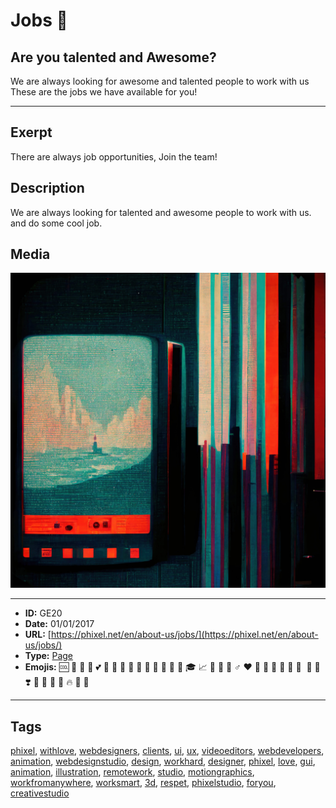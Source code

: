 # Jobs 💼
## Are you talented and Awesome?
We are always looking for awesome and talented people to work with us
These are the jobs we have available for you!


------------
## Exerpt
There are always job opportunities, Join the team!
## Description
We are always looking for talented and awesome people to work with us. and do some cool job.
## Media
<img src="media/b199602b/jobs-1.jpg">

------------
- **ID:** GE20
- **Date:** 01/01/2017
- **URL:** [https://phixel.net/en/about-us/jobs/](https://phixel.net/en/about-us/jobs/)
- **Type:** [Page](#page)
- **Emojis:** 🆒 💼 💪 🏼 💕 🎒 💖 📠 💸 💞 💟 💙 👨 👩 🏽 🎓 📈 🧰 💛 👷 ‍♂ ️❤ 🎯 💓 🤗 🤲 🔨 📐 ️‍ 🚩 🌳 ❣️ 🤝 🏅 🔧 👏 🔥 🌠 💯

------------
## Tags
[phixel](#phixel), [withlove](#withlove), [webdesigners](#webdesigners), [clients](#clients), [ui](#ui), [ux](#ux), [videoeditors](#videoeditors), [webdevelopers](#webdevelopers), [animation](#animation), [webdesignstudio](#webdesignstudio), [design](#design), [workhard](#workhard), [designer](#designer), [phixel](#phixel), [love](#love), [gui](#gui), [animation](#animation), [illustration](#illustration), [remotework](#remotework), [studio](#studio), [motiongraphics](#motiongraphics), [workfromanywhere](#workfromanywhere), [worksmart](#worksmart), [3d](#3d), [respet](#respet), [phixelstudio](#phixelstudio), [foryou](#foryou), [creativestudio](#creativestudio)
